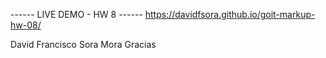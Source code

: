 ------ LIVE DEMO - HW 8 ------ https://davidfsora.github.io/goit-markup-hw-08/

David Francisco Sora Mora Gracias
